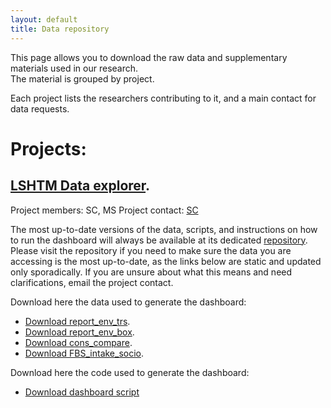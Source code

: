 ```yaml
---
layout: default
title: Data repository
---
```


This page allows you to download the raw data and supplementary materials used in our research.<br> 
The material is grouped by project.<br>
 
Each project lists the researchers contributing to it, and a main contact for data requests.<br>

# Projects:

## [**LSHTM Data explorer**](https://sebacaleffi.shinyapps.io/dashboard_test2/).<br>
  Project members: SC, MS
  Project contact: [SC](mailto:sebastiano.caleffi@lshtm.ac.uk)

  The most up-to-date versions of the data, scripts, and instructions on how to run the dashboard will always be available at its dedicated [repository](https://github.com/scaleffi/shiny_diet_env). Please visit the repository if you need to make      sure the data you are accessing is the most up-to-date, as the links below are static and updated only sporadically. If you are unsure about what this means and need clarifications, email the project contact.

  Download here the data used to generate the dashboard:

  * [Download report_env_trs](Data/LSHTM_dashboard/report_env_trs_053123.csv).
  * [Download report_env_box](Data/LSHTM_dashboard/report_env_box_060123.csv).
  * [Download cons_compare](Data/LSHTM_dashboard/cons_compare_012823.csv).
  * [Download FBS_intake_socio](Data/LSHTM_dashboard/FBS_intake_socio_all-a_051523.csv).

  Download here the code used to generate the dashboard:

  * [Download dashboard script](Data/LSHTM_dashboard/app.R)
